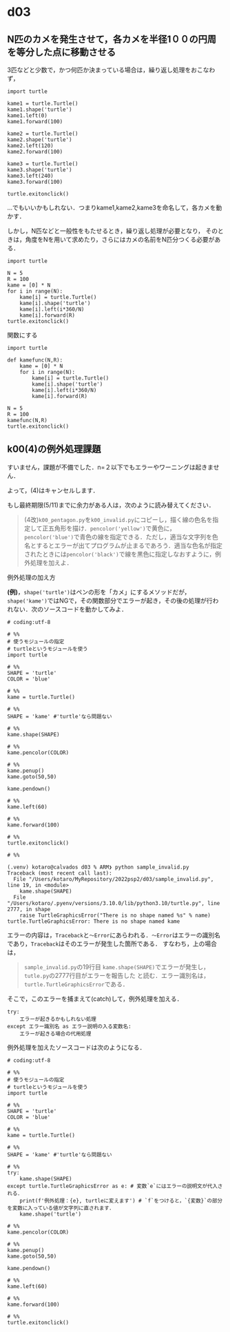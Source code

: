# d03

## N匹のカメを発生させて，各カメを半径1００の円周を等分した点に移動させる

3匹などと少数で，かつ何匹か決まっている場合は，繰り返し処理をおこなわず，

```{.py}
import turtle

kame1 = turtle.Turtle()
kame1.shape('turtle')
kame1.left(0)
kame1.forward(100)

kame2 = turtle.Turtle()
kame2.shape('turtle')
kame2.left(120)
kame2.forward(100)

kame3 = turtle.Turtle()
kame3.shape('turtle')
kame3.left(240)
kame3.forward(100)

turtle.exitonclick()
```

...でもいいかもしれない．つまりkame1,kame2,kame3を命名して，各カメを動かす．

しかし，N匹などと一般性をもたせるとき，繰り返し処理が必要となり，
そのときは，角度をNを用いて求めたり，さらにはカメの名前をN匹分つくる必要がある．


```{.py}
import turtle

N = 5
R = 100
kame = [0] * N
for i in range(N):
    kame[i] = turtle.Turtle()
    kame[i].shape('turtle')
    kame[i].left(i*360/N)
    kame[i].forward(R)
turtle.exitonclick()
```

関数にする

```{.py}
import turtle

def kamefunc(N,R):
    kame = [0] * N
    for i in range(N):
        kame[i] = turtle.Turtle()
        kame[i].shape('turtle')
        kame[i].left(i*360/N)
        kame[i].forward(R)

N = 5
R = 100
kamefunc(N,R)
turtle.exitonclick()
```

## k00(4)の例外処理課題　

すいません，課題が不備でした．n=２以下でもエラーやワーニングは起きません．

よって，(4)はキャンセルします．

もし最終期限(5/11)までに余力がある人は，次のように読み替えてください．

> (4改)`k00_pentagon.py`を`k00_invalid.py`にコピーし，描く線の色名を指定して正五角形を描け．`pencolor('yellow')`で黄色に，`pencolor('blue')`で青色の線を指定できる．ただし，適当な文字列を色名とするとエラーが出てプログラムが止まるであろう．適当な色名が指定されたときには`pencolor('black')`で線を黒色に指定しなおすように，例外処理を加えよ．

例外処理の加え方

**(例)**，`shape('turtle')`はペンの形を「カメ」にするメソッドだが，`shape('kame')`ではNGで，その関数部分でエラーが起き，その後の処理が行われない．次のソースコードを動かしてみよ．

```{.py}
# coding:utf-8

# %%
# 使うモジュールの指定
# turtleというモジュールを使う
import turtle

# %%
SHAPE = 'turtle'
COLOR = 'blue'

# %%
kame = turtle.Turtle()

# %%
SHAPE = 'kame' #'turtle'なら問題ない

# %%
kame.shape(SHAPE)

# %%
kame.pencolor(COLOR)

# %%
kame.penup()
kame.goto(50,50)

kame.pendown()

# %%
kame.left(60)

# %%
kame.forward(100)

# %%
turtle.exitonclick()

# %%
```

```{.sh}
(.venv) kotaro@calvados d03 % ARM❯ python sample_invalid.py
Traceback (most recent call last):
  File "/Users/kotaro/MyRepository/2022psp2/d03/sample_invalid.py", line 19, in <module>
    kame.shape(SHAPE)
  File "/Users/kotaro/.pyenv/versions/3.10.0/lib/python3.10/turtle.py", line 2777, in shape
    raise TurtleGraphicsError("There is no shape named %s" % name)
turtle.TurtleGraphicsError: There is no shape named kame
```

エラーの内容は，`Traceback`と`〜Error`にあらわれる．`〜Error`はエラーの識別名であり，`Traceback`はそのエラーが発生した箇所である．
すなわち，上の場合は，
> `sample_invalid.py`の19行目 `kame.shape(SHAPE)`でエラーが発生し，`tutle.py`の2777行目がエラーを報告した
と読む．エラー識別名は，`turtle.TurtleGraphicsError`である．

そこで，このエラーを捕まえて(catch)して，例外処理を加える．

```{.py}
try:
    エラーが起きるかもしれない処理
except エラー識別名 as エラー説明の入る変数名:
    エラーが起きる場合の代用処理
```

例外処理を加えたソースコードは次のようになる．

```{.py}
# coding:utf-8

# %%
# 使うモジュールの指定
# turtleというモジュールを使う
import turtle

# %%
SHAPE = 'turtle'
COLOR = 'blue'

# %%
kame = turtle.Turtle()

# %%
SHAPE = 'kame' #'turtle'なら問題ない

# %%
try:
    kame.shape(SHAPE)
except turtle.TurtleGraphicsError as e: # 変数`e`にはエラーの説明文が代入される．
    print(f'例外処理：{e}, turtleに変えます') # `f`をつけると，`{変数}`の部分を変数に入っている値が文字列に直されます．
    kame.shape('turtle')

# %%
kame.pencolor(COLOR)

# %%
kame.penup()
kame.goto(50,50)

kame.pendown()

# %%
kame.left(60)

# %%
kame.forward(100)

# %%
turtle.exitonclick()
```

